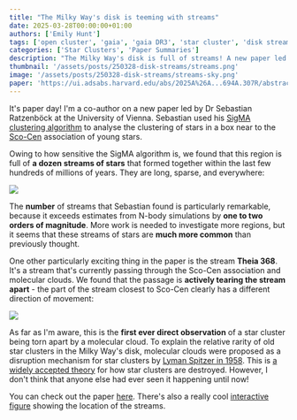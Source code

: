 ```yaml
---
title: "The Milky Way's disk is teeming with streams"
date: 2025-03-28T00:00:00+01:00
authors: ['Emily Hunt']
tags: ['open cluster', 'gaia', 'gaia DR3', 'star cluster', 'disk stream']
categories: ['Star Clusters', 'Paper Summaries']
description: "The Milky Way's disk is full of streams! A new paper led by Sebastian Ratzenböck shows as much..."
thumbnail: '/assets/posts/250328-disk-streams/streams.png'
image: '/assets/posts/250328-disk-streams/streams-sky.png'
paper: 'https://ui.adsabs.harvard.edu/abs/2025A%26A...694A.307R/abstract'
---
```


It's paper day! I'm a co-author on a new paper led by Dr Sebastian Ratzenböck at the University of Vienna. Sebastian used his [SigMA clustering algorithm](https://www.aanda.org/articles/aa/full_html/2023/09/aa43690-22/aa43690-22.html) to analyse the clustering of stars in a box near to the [Sco-Cen](https://en.wikipedia.org/wiki/Scorpius%E2%80%93Centaurus_association) association of young stars.

Owing to how sensitive the SigMA algorithm is, we found that this region is full of **a dozen streams of stars** that formed together within the last few hundreds of millions of years. They are long, sparse, and everywhere:

![](/assets/posts/250328-disk-streams/streams.png)

The **number** of streams that Sebastian found is particularly remarkable, because it exceeds estimates from N-body simulations by **one to two orders of magnitude**. More work is needed to investigate more regions, but it seems that these streams of stars are **much more common** than previously thought.

One other particularly exciting thing in the paper is the stream **Theia 368**. It's a stream that's currently passing through the Sco-Cen association and molecular clouds. We found that the passage is **actively tearing the stream apart** - the part of the stream closest to Sco-Cen clearly has a different direction of movement:

![](/assets/posts/250328-disk-streams/theia_368.png)

As far as I'm aware, this is the **first ever direct observation** of a star cluster being torn apart by a molecular cloud. To explain the relative rarity of old star clusters in the Milky Way's disk, molecular clouds were proposed as a disruption mechanism for star clusters by [Lyman Spitzer in 1958](https://ui.adsabs.harvard.edu/abs/1958ApJ...127...17S/abstract). This is [a widely accepted theory](https://ui.adsabs.harvard.edu/abs/2019ARA%26A..57..227K/abstract) for how star clusters are destroyed. However, I don't think that anyone else had ever seen it happening until now!

You can check out the paper [here](https://ui.adsabs.harvard.edu/abs/2025A%26A...694A.307R/abstract). There's also a really cool [interactive figure](https://homepage.univie.ac.at/sebastian.ratzenboeck/wp-content/uploads/2024/07/disk_streams_ratzenboeck2024.html) showing the location of the streams.
